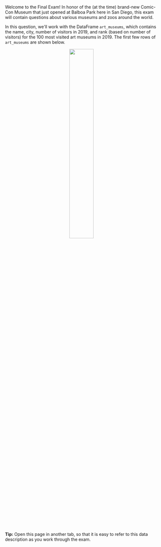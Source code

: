 Welcome to the Final Exam! In honor of the (at the time) brand-new Comic-Con Museum that just opened at Balboa Park here in San Diego, this exam will contain questions about various museums and zoos around the world.

In this question, we'll work with the DataFrame `art_museums`, which contains the name, city, number of visitors in 2019, and rank (based on number of visitors) for the 100 most visited art museums in 2019. The first few rows of `art_museums` are shown below.

<center><img src='../assets/images/fa21-final/art_museums.png' width=40%></center>
<br>

**Tip:** Open this page in another tab, so that it is easy to refer to this data description as you work through the exam.
